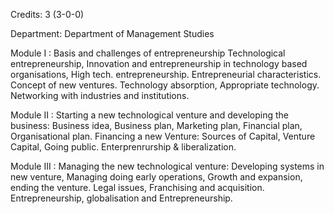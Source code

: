 Credits: 3 (3-0-0)

Department: Department of Management Studies

Module I : Basis and challenges of entrepreneurship Technological entrepreneurship, Innovation and entrepreneurship in technology based organisations, High tech. entrepreneurship. Entrepreneurial characteristics. Concept of new ventures. Technology absorption, Appropriate technology. Networking with industries and institutions.

Module II : Starting a new technological venture and developing the business: Business idea, Business plan, Marketing plan, Financial plan, Organisational plan. Financing a new Venture: Sources of Capital, Venture Capital, Going public. Enterprenrurship & liberalization.

Module III : Managing the new technological venture: Developing systems in new venture, Managing doing early operations, Growth and expansion, ending the venture. Legal issues, Franchising and acquisition. Entrepreneurship, globalisation and Entrepreneurship.